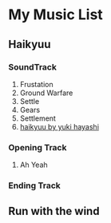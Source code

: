 # My Music List
## Haikyuu 
### SoundTrack
1. Frustation
2. Ground Warfare
3. Settle
4. Gears
5. Settlement
6. [haikyuu by yuki hayashi](https://www.youtube.com/watch?v=xm_atmCClvE)
### Opening Track
1. Ah Yeah
### Ending Track

## Run with the wind
